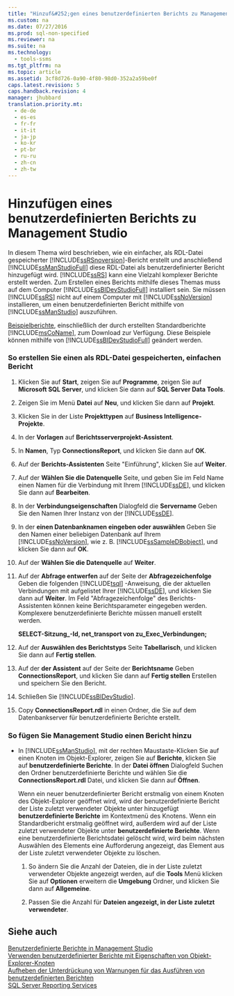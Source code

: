 ```yaml
---
title: "Hinzuf&#252;gen eines benutzerdefinierten Berichts zu Management Studio"
ms.custom: na
ms.date: 07/27/2016
ms.prod: sql-non-specified
ms.reviewer: na
ms.suite: na
ms.technology: 
  - tools-ssms
ms.tgt_pltfrm: na
ms.topic: article
ms.assetid: 3cf8d726-0a90-4f80-98d0-352a2a59be0f
caps.latest.revision: 5
caps.handback.revision: 4
manager: jhubbard
translation.priority.mt: 
  - de-de
  - es-es
  - fr-fr
  - it-it
  - ja-jp
  - ko-kr
  - pt-br
  - ru-ru
  - zh-cn
  - zh-tw
---
```

# Hinzuf&#252;gen eines benutzerdefinierten Berichts zu Management Studio
In diesem Thema wird beschrieben, wie ein einfacher, als RDL-Datei gespeicherter [!INCLUDE[ssRSnoversion](../content/includes/ssRSnoversion_md.md)]-Bericht erstellt und anschließend [!INCLUDE[ssManStudioFull](../content/includes/ssManStudioFull_md.md)] diese RDL-Datei als benutzerdefinierter Bericht hinzugefügt wird. [!INCLUDE[ssRS](../content/includes/ssRS_md.md)] kann eine Vielzahl komplexer Berichte erstellt werden. Zum Erstellen eines Berichts mithilfe dieses Themas muss auf dem Computer [!INCLUDE[ssBIDevStudioFull](../content/includes/ssBIDevStudioFull_md.md)] installiert sein. Sie müssen [!INCLUDE[ssRS](../content/includes/ssRS_md.md)] nicht auf einem Computer mit [!INCLUDE[ssNoVersion](../content/includes/ssNoVersion_md.md)] installieren, um einen benutzerdefinierten Bericht mithilfe von [!INCLUDE[ssManStudio](../content/includes/ssManStudio_md.md)] auszuführen.  
  
[Beispielberichte](http://go.microsoft.com/fwlink/?LinkId=81792), einschließlich der durch erstellten Standardberichte [!INCLUDE[msCoName](../content/includes/msCoName_md.md)], zum Download zur Verfügung. Diese Beispiele können mithilfe von [!INCLUDE[ssBIDevStudioFull](../content/includes/ssBIDevStudioFull_md.md)] geändert werden.  
  
### So erstellen Sie einen als RDL-Datei gespeicherten, einfachen Bericht  
  
1.  Klicken Sie auf **Start**, zeigen Sie auf **Programme**, zeigen Sie auf **Microsoft SQL Server**, und klicken Sie dann auf **SQL Server Data Tools**.  
  
2.  Zeigen Sie im Menü **Datei** auf **Neu**, und klicken Sie dann auf **Projekt**.  
  
3.  Klicken Sie in der Liste **Projekttypen** auf **Business Intelligence-Projekte**.  
  
4.  In der **Vorlagen** auf **Berichtsserverprojekt-Assistent**.  
  
5.  In **Namen**, Typ **ConnectionsReport**, und klicken Sie dann auf **OK**.  
  
6.  Auf der **Berichts-Assistenten** Seite "Einführung", klicken Sie auf **Weiter**.  
  
7.  Auf der **Wählen Sie die Datenquelle** Seite, und geben Sie im Feld Name einen Namen für die Verbindung mit Ihrem [!INCLUDE[ssDE](../content/includes/ssDE_md.md)], und klicken Sie dann auf **Bearbeiten**.  
  
8.  In der **Verbindungseigenschaften** Dialogfeld die **Servername** Geben Sie den Namen Ihrer Instanz von der [!INCLUDE[ssDE](../content/includes/ssDE_md.md)].  
  
9. In der **einen Datenbanknamen eingeben oder auswählen** Geben Sie den Namen einer beliebigen Datenbank auf Ihrem [!INCLUDE[ssNoVersion](../content/includes/ssNoVersion_md.md)], wie z. B. [!INCLUDE[ssSampleDBobject](../content/includes/ssSampleDBobject_md.md)], und klicken Sie dann auf **OK**.  
  
10. Auf der **Wählen Sie die Datenquelle** auf **Weiter**.  
  
11. Auf der **Abfrage entwerfen** auf der Seite der **Abfragezeichenfolge** Geben die folgenden [!INCLUDE[tsql](../content/includes/tsql_md.md)] -Anweisung, die der aktuellen Verbindungen mit aufgelistet Ihrer [!INCLUDE[ssDE](../content/includes/ssDE_md.md)], und klicken Sie dann auf **Weiter**. Im Feld "Abfragezeichenfolge" des Berichts-Assistenten können keine Berichtsparameter eingegeben werden. Komplexere benutzerdefinierte Berichte müssen manuell erstellt werden.  
  
    **SELECT-Sitzung\_-Id, net\_transport von zu\_Exec\_Verbindungen;**  
  
12. Auf der **Auswählen des Berichtstyps** Seite **Tabellarisch**, und klicken Sie dann auf **Fertig stellen**.  
  
13. Auf der **der Assistent** auf der Seite der **Berichtsname** Geben **ConnectionsReport**, und klicken Sie dann auf **Fertig stellen** Erstellen und speichern Sie den Bericht.  
  
14. Schließen Sie [!INCLUDE[ssBIDevStudio](../content/includes/ssBIDevStudio_md.md)].  
  
15. Copy **ConnectionsReport.rdl** in einen Ordner, die Sie auf dem Datenbankserver für benutzerdefinierte Berichte erstellt.  
  
### So fügen Sie Management Studio einen Bericht hinzu  
  
-   In [!INCLUDE[ssManStudio](../content/includes/ssManStudio_md.md)], mit der rechten Maustaste\-Klicken Sie auf einen Knoten im Objekt-Explorer, zeigen Sie auf **Berichte**, klicken Sie auf **benutzerdefinierte Berichte**. In der **Datei öffnen** Dialogfeld Suchen den Ordner benutzerdefinierte Berichte und wählen Sie die **ConnectionsReport.rdl** Datei, und klicken Sie dann auf **Öffnen**.  
  
    Wenn ein neuer benutzerdefinierter Bericht erstmalig von einem Knoten des Objekt-Explorer geöffnet wird, wird der benutzerdefinierte Bericht der Liste zuletzt verwendeter Objekte unter hinzugefügt **benutzerdefinierte Berichte** im Kontextmenü des Knotens. Wenn ein Standardbericht erstmalig geöffnet wird, außerdem wird auf der Liste zuletzt verwendeter Objekte unter **benutzerdefinierte Berichte**. Wenn eine benutzerdefinierte Berichtsdatei gelöscht wird, wird beim nächsten Auswählen des Elements eine Aufforderung angezeigt, das Element aus der Liste zuletzt verwendeter Objekte zu löschen.  
  
    1.  So ändern Sie die Anzahl der Dateien, die in der Liste zuletzt verwendeter Objekte angezeigt werden, auf die **Tools** Menü klicken Sie auf **Optionen** erweitern die **Umgebung** Ordner, und klicken Sie dann auf **Allgemeine**.  
  
    2.  Passen Sie die Anzahl für **Dateien angezeigt, in der Liste zuletzt verwendeter**.  
  
## Siehe auch  
[Benutzerdefinierte Berichte in Management Studio](../content/Custom-Reports-in-Management-Studio.md)  
[Verwenden benutzerdefinierter Berichte mit Eigenschaften von Objekt-Explorer-Knoten](../content/Use-Custom-Reports-with-Object-Explorer-Node-Properties.md)  
[Aufheben der Unterdrückung von Warnungen für das Ausführen von benutzerdefinierten Berichten](../content/Unsuppress-Run-Custom-Report-Warnings.md)  
[SQL Server Reporting Services](assetId:///b8d18d3d-9db0-43e7-8286-7b46cc3a37ed)  
  
